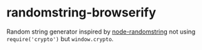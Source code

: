 # randomstring-browserify

Random string generator inspired by [node-randomstring](https://github.com/klughammer/node-randomstring) not using `require('crypto')` but `window.crypto`.
